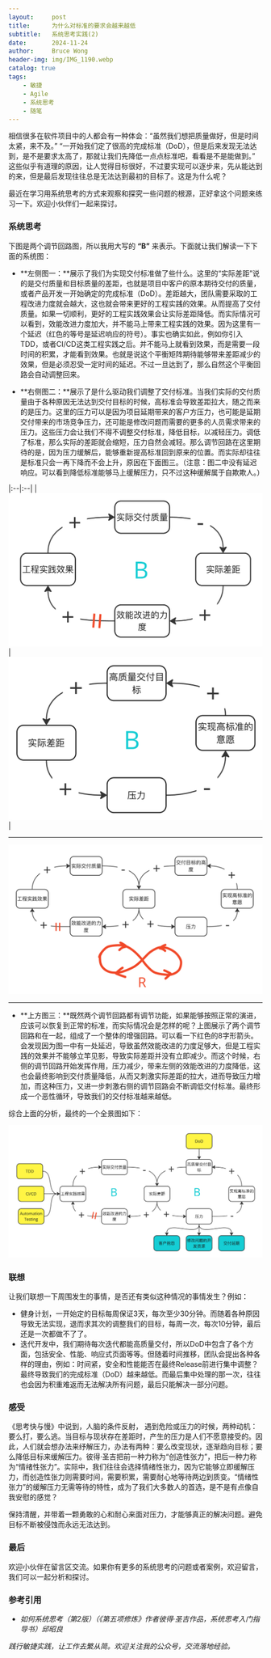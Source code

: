 ```yaml
---
layout:     post
title:      为什么对标准的要求会越来越低
subtitle:   系统思考实践(2)
date:       2024-11-24
author:     Bruce Wong
header-img: img/IMG_1190.webp
catalog: true
tags:
    - 敏捷
    - Agile
    - 系统思考
    - 随笔
---
```


相信很多在软件项目中的人都会有一种体会：“虽然我们想把质量做好，但是时间太紧，来不及。” “一开始我们定了很高的完成标准（DoD），但是后来发现无法达到，是不是要求太高了，那就让我们先降低一点点标准吧，看看是不是能做到。” 这些似乎有道理的原因，让人觉得目标很好，不过要实现可以逐步来，先从能达到的来，但是最后发现往往总是无法达到最初的目标了。这是为什么呢？

最近在学习用系统思考的方式来观察和探究一些问题的根源，正好拿这个问题来练习一下。欢迎小伙伴们一起来探讨。
### 系统思考
下图是两个调节回路图，所以我用大写的 **“B”** 来表示。下面就让我们解读一下下面的系统图：
+ **左侧图一：**展示了我们为实现交付标准做了些什么。这里的“实际差距”说的是交付质量和目标质量的差距，也就是项目中客户的原本期待交付的质量，或者产品开发一开始确定的完成标准（DoD）。差距越大，团队需要采取的工程改进力度就会越大，这也就会带来更好的工程实践的效果。从而提高了交付质量。如果一切顺利，更好的工程实践效果会让实际差距降低。而实际情况可以看到，效能改进力度加大，并不能马上带来工程实践的效果。因为这里有一个延迟（红色的等号是延迟响应的符号）。事实也确实如此，例如你引入TDD，或者CI/CD这类工程实践之后。并不能马上就看到效果，而是需要一段时间的积累，才能看到效果。也就是说这个平衡矩阵期待能够带来差距减少的效果，但是必须忍受一定时间的延迟。不过一旦达到了，那么自然这个平衡回路会自动调整回来。

+ **右侧图二：**展示了是什么驱动我们调整了交付标准。当我们实际的交付质量由于各种原因无法达到交付目标的时候，高标准会导致差距拉大，随之而来的是压力。这里的压力可以是因为项目延期带来的客户方压力，也可能是延期交付带来的市场竞争压力，还可能是修改问题而需要的更多的人员需求带来的压力。这些压力会让我们不得不调整交付标准，降低目标，以减轻压力。调低了标准，那么实际的差距就会缩短，压力自然会减轻。那么调节回路在这里期待的是，因为压力缓解后，能够重新提高标准回到原来的位置。而实际却往往是标准只会一再下降而不会上升，原因在下面图三。（注意：图二中没有延迟响应。可以看到降低标准能够马上缓解压力，只不过这种缓解属于自欺欺人。）

|:--|:--|
| ![图一](/img/data/positiveobjective.png)   |  ![图二](/img/data/downobjective.png)  |

---

![图三](/img/data/erodinggoal.png)

---

+ **上方图三：**既然两个调节回路都有调节功能，如果能够按照正常的演进，应该可以恢复到正常的标准，而实际情况会是怎样的呢？上图展示了两个调节回路和在一起，组成了一个整体的增强回路。可以看一下红色的8字形箭头。会发现因为图一中有一处延迟，导致虽然效能改进的力度足够大，但是工程实践的效果并不能够立竿见影，导致实际差距并没有立即减少。而这个时候，右侧的调节回路开始发挥作用，压力减少，带来左侧的效能改进的力度降低，这也会最终影响到交付质量降低，从而又刺激实际差距的拉大，进而导致压力增加，而这种压力，又进一步刺激右侧的调节回路会不断调低交付标准。最终形成一个恶性循环，导致我们的交付标准越来越低。

综合上面的分析，最终的一个全景图如下：

![全景](/img/data/eroding_reason_solution.png)

### 联想
让我们联想一下周围发生的事情，是否还有类似这种情况的事情发生？例如：
- 健身计划，一开始定的目标每周保证3天，每次至少30分钟。而随着各种原因导致无法实现，退而求其次的调整我们的目标，每周一次，每次10分钟，最后还是一次都做不了了。
- 迭代开发中，我们期待每次迭代都能高质量交付，所以DoD中包含了各个方面，包括安全、性能、响应式页面等等。但随着时间推移，团队会提出各种各样的理由，例如：时间紧，安全和性能能否在最终Release前进行集中调整？最终导致我们的完成标准（DoD）越来越低。而最后集中处理的那一次，往往也会因为积重难返而无法解决所有问题，最后只能解决一部分问题。

### 感受
《思考快与慢》中说到，人脑的条件反射， 遇到危险或压力的时候，两种动机：要么打，要么逃。当目标与现状存在差距时，产生的压力是人们不愿意接受的。因此，人们就会想办法来纾解压力，办法有两种：要么改变现状，逐渐趋向目标；要么降低目标来缓解压力。彼得·圣吉把前一种力称为“创造性张力”，把后一种力称为“情绪性张力”。实际中，我们往往会选择情绪性张力，因为它能够立即缓解压力，而创造性张力则需要时间，需要积累，需要耐心地等待两边到质变。“情绪性张力”的缓解压力无需等待的特性，成为了我们大多数人的首选，是不是有点像自我安慰的感觉？

保持清醒，并带着一颗勇敢的心和耐心来面对压力，才能够真正的解决问题。避免目标不断被侵蚀而永远无法达到。

### 最后
欢迎小伙伴在留言区交流。如果你有更多的系统思考的问题或者案例，欢迎留言，我们可以一起分析和探讨。

### 参考引用
- *如何系统思考（第2版）（《第五项修炼》作者彼得·圣吉作品，系统思考入门指导书）邱昭良*

*践行敏捷实践，让工作去繁从简。欢迎关注我的公众号，交流落地经验。*